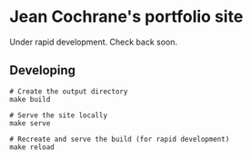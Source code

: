# Jean Cochrane's portfolio site

Under rapid development. Check back soon.

## Developing

```console
# Create the output directory
make build

# Serve the site locally
make serve

# Recreate and serve the build (for rapid development)
make reload
```

